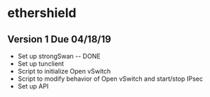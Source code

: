 # ethershield

## Version 1 Due 04/18/19
 - Set up strongSwan -- DONE
 - Set up tunclient
 - Script to initialize Open vSwitch
 - Script to modify behavior of Open vSwitch and start/stop IPsec
 - Set up API
